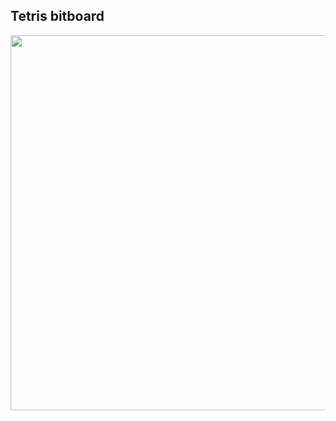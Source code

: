 <h2>Tetris bitboard</h2>
<img src="https://github.com/letov/data-structures-and-algorithms-course-solutions/blob/main/8-tetris-bitboard/images/1.gif?raw=true" width="600">
